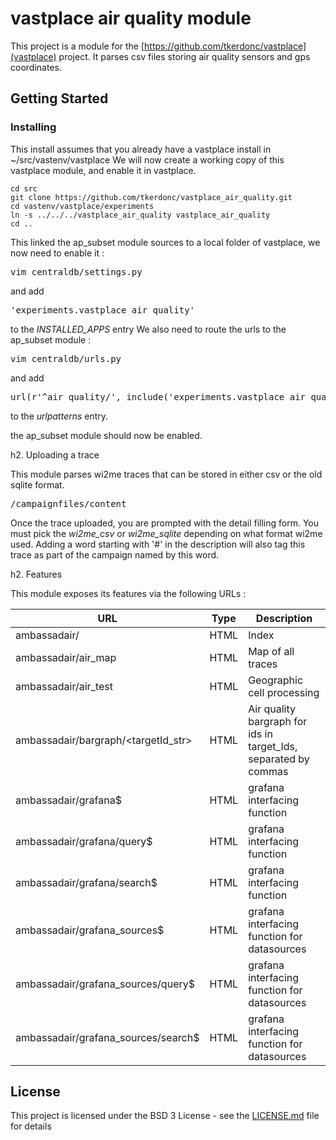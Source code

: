 # vastplace air quality module

This project is a module for the [https://github.com/tkerdonc/vastplace](vastplace) project. It parses csv files storing air quality sensors and gps coordinates.

## Getting Started

### Installing

This install assumes that you already have a vastplace install in ~/src/vastenv/vastplace
We will now create a working copy of this vastplace module, and enable it in vastplace.

```
cd src
git clone https://github.com/tkerdonc/vastplace_air_quality.git
cd vastenv/vastplace/experiments
ln -s ../../../vastplace_air_quality vastplace_air_quality
cd ..
```

This linked the ap_subset module sources to a local folder of vastplace, we now need to enable it :

<pre>
vim centraldb/settings.py
</pre>

and add 
<pre>
'experiments.vastplace_air_quality'
</pre>
 to the *INSTALLED_APPS* entry
We also need to route the urls to the ap_subset module : 

<pre>
vim centraldb/urls.py
</pre>

and add 
<pre>
url(r'^air_quality/', include('experiments.vastplace_air_quality.urls')),
</pre>

to the *urlpatterns* entry.

the ap_subset module should now be enabled.

h2. Uploading a trace

This module parses wi2me traces that can be stored in either csv or the old sqlite format.

<pre>
/campaignfiles/content
</pre>

Once the trace uploaded, you are prompted with the detail filling form. You must pick the *wi2me_csv* or *wi2me_sqlite* depending on what format wi2me used.
Adding a word starting with '#' in the description will also tag this trace as part of the campaign named by this word.

h2. Features

This module exposes its features via the following URLs :

|URL                                 | Type |Description                                   |
|------------------------------------|------|----------------------------------------------|
|ambassadair/                        | HTML | Index                                        |
|ambassadair/air_map                 | HTML | Map of all traces                            |
|ambassadair/air_test                | HTML | Geographic cell processing                   |
|ambassadair/bargraph/<targetId_str> | HTML | Air quality bargraph for ids in target_Ids, separated by commas |
|ambassadair/grafana$                | HTML | grafana interfacing function                 |
|ambassadair/grafana/query$          | HTML | grafana interfacing function                 |
|ambassadair/grafana/search$         | HTML | grafana interfacing function                 |
|ambassadair/grafana_sources$        | HTML | grafana interfacing function for datasources |
|ambassadair/grafana_sources/query$  | HTML | grafana interfacing function for datasources |
|ambassadair/grafana_sources/search$ | HTML | grafana interfacing function for datasources |


## License
This project is licensed under the BSD 3 License - see the [LICENSE.md](LICENSE.md) file for details


